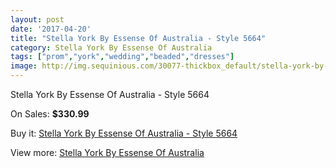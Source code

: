 ```yaml
---
layout: post
date: '2017-04-20'
title: "Stella York By Essense Of Australia - Style 5664"
category: Stella York By Essense Of Australia
tags: ["prom","york","wedding","beaded","dresses"]
image: http://img.sequinious.com/30077-thickbox_default/stella-york-by-essense-of-australia-style-5664.jpg
---
```

Stella York By Essense Of Australia - Style 5664

On Sales: **$330.99**
<a href="https://www.sequinious.com/stella-york-by-essense-of-australia/11037-stella-york-by-essense-of-australia-style-5664.html"><amp-img layout="responsive" width="600" height="600" src="//img.sequinious.com/30077-thickbox_default/stella-york-by-essense-of-australia-style-5664.jpg" alt="Stella York By Essense Of Australia - Style 5664 0" /></a>
<a href="https://www.sequinious.com/stella-york-by-essense-of-australia/11037-stella-york-by-essense-of-australia-style-5664.html"><amp-img layout="responsive" width="600" height="600" src="//img.sequinious.com/30080-thickbox_default/stella-york-by-essense-of-australia-style-5664.jpg" alt="Stella York By Essense Of Australia - Style 5664 1" /></a>
<a href="https://www.sequinious.com/stella-york-by-essense-of-australia/11037-stella-york-by-essense-of-australia-style-5664.html"><amp-img layout="responsive" width="600" height="600" src="//img.sequinious.com/30079-thickbox_default/stella-york-by-essense-of-australia-style-5664.jpg" alt="Stella York By Essense Of Australia - Style 5664 2" /></a>
<a href="https://www.sequinious.com/stella-york-by-essense-of-australia/11037-stella-york-by-essense-of-australia-style-5664.html"><amp-img layout="responsive" width="600" height="600" src="//img.sequinious.com/30078-thickbox_default/stella-york-by-essense-of-australia-style-5664.jpg" alt="Stella York By Essense Of Australia - Style 5664 3" /></a>

Buy it: [Stella York By Essense Of Australia - Style 5664](https://www.sequinious.com/stella-york-by-essense-of-australia/11037-stella-york-by-essense-of-australia-style-5664.html "Stella York By Essense Of Australia - Style 5664")

View more: [Stella York By Essense Of Australia](https://www.sequinious.com/78-Stella-York-By-Essense-Of-Australia "Stella York By Essense Of Australia")